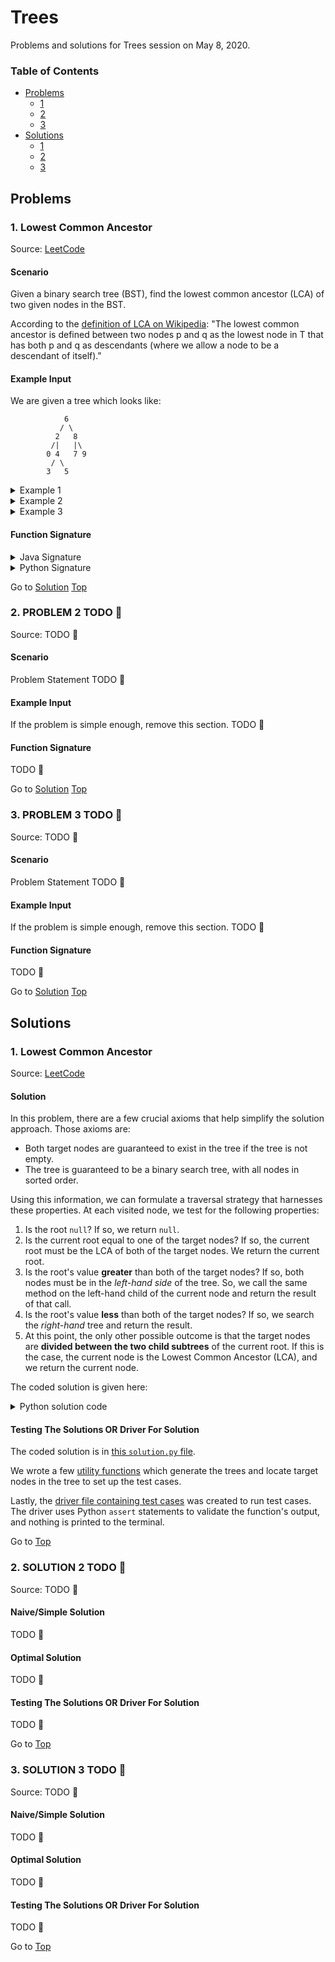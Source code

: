 <!-- Don't remove -->
<a name="top"/>

# Trees

Problems and solutions for Trees session on May 8, 2020.

### Table of Contents

* [Problems](#problems)
  * [1](#p1)
  * [2](#p2)
  * [3](#p3)
* [Solutions](#solutions)
  * [1](#s1)
  * [2](#s2)
  * [3](#s3)

<!-- Don't remove -->
<a name="problems"/>

## Problems

<a name="p1"/>

### 1. Lowest Common Ancestor

Source: [LeetCode](https://leetcode.com/problems/lowest-common-ancestor-of-a-binary-search-tree/)

#### Scenario

Given a binary search tree (BST), find the lowest common ancestor (LCA) 
of two given nodes in the BST.

According to the [definition of LCA on Wikipedia](https://en.wikipedia.org/wiki/Lowest_common_ancestor): 
"The lowest common ancestor is defined between two nodes p and q as 
the lowest node in T that has both p and q as descendants (where we 
allow a node to be a descendant of itself)."

#### Example Input

We are given a tree which looks like:

```
            6
           / \
          2   8
         /|   |\
        0 4   7 9
         / \
        3   5
```

<details>

<summary>Example 1</summary>

Input: `root = Node(6)`, `p = Node(2)`, `q = Node(8)`

Output: `Node(6)`

The nodes with values `2` and `8` are direct children of the root node, 
so the root node is returned as the LCA.

</details>

<details>

<summary>Example 2</summary>

Input: `root = Node(6)`, `p = Node(2)`, `q = Node(4)`

Output: `Node(2)`

`Node(4)` is a direct descendant of `Node(2)`, and a node is allowed 
to be an ancestor of itself. So, we return `Node(2)` as the LCA.

</details>

<details>

<summary>Example 3</summary>

Input: `root = Node(6)`, `p = Node(5)`, `q = Node(0)`

Output: `Node(2)`

The `p` node is one level lower than the `q` node, so the `p` node is 
not a direct decendant of the LCA. 

</details>

#### Function Signature

<details>

<summary>Java Signature</summary>

```java
/*
 * public class Node {
 *     public Node left;
 *     public Node right:
 *     public int val;
 * }
 */

public Node findAncestor(Node root, Node p, Node q) {
    // your code here
}
```

</details>

<details>

<summary>Python Signature</summary>

```python
# class Node:
#     def __init__(self, val):
#         self.val = val
#         self.left = None
#         self.right = None

def find_ancestor(root, p, q):
    # your code here
```

</details>

<!-- Don't remove -->
Go to [Solution](#s1)   [Top](#top)

<!-- Don't remove -->
<a name="p2"/>

### 2. PROBLEM 2 TODO :bug:

Source: TODO :bug:

#### Scenario

Problem Statement TODO :bug:

#### Example Input

If the problem is simple enough, remove this section. TODO :bug:

#### Function Signature

TODO :bug:

<!-- Don't remove -->
Go to [Solution](#s2)   [Top](#top)

<!-- Don't remove -->
<a name="p3"/>

### 3. PROBLEM 3 TODO :bug:

Source: TODO :bug:

#### Scenario

Problem Statement TODO :bug:

#### Example Input

If the problem is simple enough, remove this section. TODO :bug:

#### Function Signature

TODO :bug:

<!-- Don't remove -->
Go to [Solution](#s3)   [Top](#top)

<!-- Don't remove -->
<a name="solutions"/>

## Solutions

<!-- Don't remove -->
<a name="s1"/>

### 1. Lowest Common Ancestor

Source: [LeetCode](https://leetcode.com/problems/lowest-common-ancestor-of-a-binary-search-tree/)

#### Solution

In this problem, there are a few crucial axioms that help simplify 
the solution approach. Those axioms are:

* Both target nodes are guaranteed to exist in the tree if the tree is not empty.
* The tree is guaranteed to be a binary search tree, with all nodes in sorted order.

Using this information, we can formulate a traversal strategy that 
harnesses these properties. At each visited node, we test for the 
following properties:

1. Is the root `null`? If so, we return `null`.
2. Is the current root equal to one of the target nodes? If so, the 
   current root must be the LCA of both of the target nodes. We return 
   the current root.
3. Is the root's value **greater** than both of the target nodes? If so, 
   both nodes must be in the _left-hand side_ of the tree. So, we call 
   the same method on the left-hand child of the current node and 
   return the result of that call.
4. Is the root's value **less** than both of the target nodes? If so, 
   we search the _right-hand_ tree and return the result.
5. At this point, the only other possible outcome is that the target 
   nodes are **divided between the two child subtrees** of the current 
   root. If this is the case, the current node is the Lowest Common 
   Ancestor (LCA), and we return the current node.

The coded solution is given here:

<details>

<summary>Python solution code</summary>

```python
def find_ancestor(root, p, q):
    # edge case -- root is null
    if not root: return None

    # if we found one of the target nodes, return that node
    if root == p or root == q:
        return root

    # if both nodes are in left-hand subtree, recurse 
    # into that subtree to find the ancestor
    # NOTE: this implementation supports the convention 
    # of allowing duplicate BST entries, but all duplicates 
    # are sorted into the left-hand subtree.
    if root.val >= p.val and root.val >= q.val:
        return find_ancestor(root.left, p, q)

    # if both nodes are in right-hand subtree, recurse 
    # into that subtree to find the ancestor
    if root.val < p.val and root.val < q.val:
        return find_ancestor(root.right, p, q)

    # otherwise, the nodes are distributed across the 
    # two subtrees of the current node. this implies 
    # that the current node is the LCA.
    return root
```

</details>

#### Testing The Solutions OR Driver For Solution

The coded solution is in [this `solution.py` file](./common_ancestor/solution.py). 

We wrote a few [utility functions](./common_ancestor/utils.py) which 
generate the trees and locate target nodes in the tree to set up the 
test cases. 

Lastly, the [driver file containing test cases](./common_ancestor/driver.py) 
was created to run test cases. The driver uses Python `assert` statements 
to validate the function's output, and nothing is printed to the terminal.

<!-- Don't remove -->
Go to [Top](#top)

<!-- Don't remove -->
<a name="s2"/>

### 2. SOLUTION 2 TODO :bug:

Source: TODO :bug:

#### Naive/Simple Solution

TODO :bug:

#### Optimal Solution

TODO :bug:

#### Testing The Solutions OR Driver For Solution

TODO :bug:

<!-- Don't remove -->
Go to [Top](#top)

<!-- Don't remove -->
<a name="s3"/>

### 3. SOLUTION 3 TODO :bug:

Source: TODO :bug:

#### Naive/Simple Solution 

TODO :bug:

#### Optimal Solution

TODO :bug:

#### Testing The Solutions OR Driver For Solution

TODO :bug:

<!-- Don't remove -->
Go to [Top](#top)
